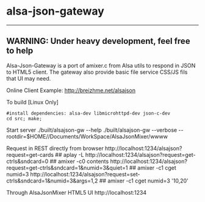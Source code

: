 # alsa-json-gateway

---------------------------------------------------
WARNING: Under heavy development, feel free to help
---------------------------------------------------

Alsa-Json-Gateway is a port of amixer.c from Alsa utils to respond in JSON to HTML5 client.
The gateway also provide basic file service CSS/JS fils that UI may need.

Online Client Example: http://breizhme.net/alsajson

To build [Linux Only]

    #install dependencies: alsa-dev libmicrohttpd-dev json-c-dev
    cd src; make;

Start server
   ./built/alsajson-gw --help
   ./built/alsajson-gw --verbose --rootdir=$HOME//Documents/WorkSpace/AlsaJsonMixer/wwww

Request in REST directly from browser
   http://localhost:1234/alsajson?request=get-cards                           ## aplay -L
   http://localhost:1234/alsajson?request=get-ctrls&sndcard=0                 ## amixer -c0 contents
   http://localhost:1234/alsajson?request=get-ctrls&sndcard=1&numid=3&quiet=1 ## amixer -c1 cget numid=3
   http://localhost:1234/alsajson?request=set-ctrls&sndcard=1&numid=3&args=1,2 ## amixer -c1 cget numid=3 '10,20'

Through AlsaJsonMixer HTML5 UI
   http://localhost:1234


